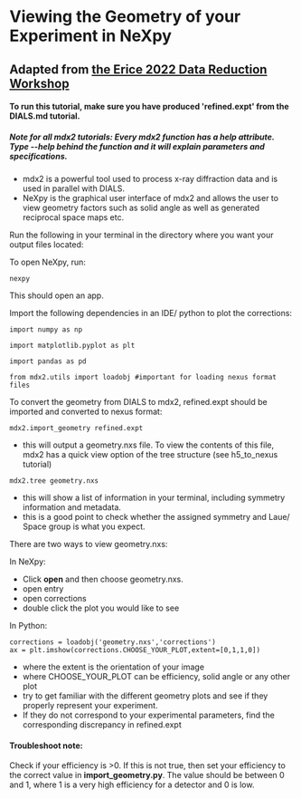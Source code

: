 # Viewing the Geometry of your Experiment in NeXpy
## Adapted from [the Erice 2022 Data Reduction Workshop](https://github.com/ando-lab/erice-2022-data-reduction)
#### To run this tutorial, make sure you have produced 'refined.expt' from the DIALS.md tutorial. 
##### Note for all mdx2 tutorials: Every mdx2 function has a help attribute. Type --help behind the function and it will explain parameters and specifications.

- mdx2 is a powerful tool used to process x-ray diffraction data and is used in parallel with DIALS.
- NeXpy is the graphical user interface of mdx2 and allows the user to view geometry factors such as solid angle as well as generated reciprocal space maps etc.


Run the following in your terminal in the directory where you want your output files located:

To open NeXpy, run:
```
nexpy
```
This should open an app. 

Import the following dependencies in an IDE/ python to plot the corrections:
```
import numpy as np

import matplotlib.pyplot as plt

import pandas as pd

from mdx2.utils import loadobj #important for loading nexus format files
```

To convert the geometry from DIALS to mdx2, refined.expt should be imported and converted to nexus format:
```
mdx2.import_geometry refined.expt
```
- this will output a geometry.nxs file. 
To view the contents of this file, mdx2 has a quick view option of the tree structure (see h5_to_nexus tutorial)
```
mdx2.tree geometry.nxs
```
- this will show a list of information in your terminal, including symmetry information and metadata. 
- this is a good point to check whether the assigned symmetry and Laue/ Space group is what you expect.

There are two ways to view geometry.nxs:

In NeXpy:
- Click **open** and then choose geometry.nxs. 
- open entry
- open corrections
- double click the plot you would like to see

In Python:
```
corrections = loadobj('geometry.nxs','corrections')
ax = plt.imshow(corrections.CHOOSE_YOUR_PLOT,extent=[0,1,1,0])
```
- where the extent is the orientation of your image
- where CHOOSE_YOUR_PLOT can be efficiency, solid angle or any other plot
- try to get familiar with the different geometry plots and see if they properly represent your experiment. 
- If they do not correspond to your experimental parameters, find the corresponding discrepancy in refined.expt
 
#### Troubleshoot note:
Check if your efficiency is >0. If this is not true, then set your efficiency to the correct value in **import_geometry.py**. The value should be between 0 and 1, where 1 is a very high efficiency for a detector and 0 is low.
